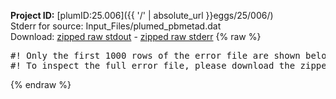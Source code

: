 **Project ID:** [plumID:25.006]({{ '/' | absolute_url }}eggs/25/006/)  
Stderr for source:  Input_Files/plumed_pbmetad.dat   
Download: [zipped raw stdout](plumed_pbmetad.dat.plumed_master.stdout.txt.zip) - [zipped raw stderr](plumed_pbmetad.dat.plumed_master.stderr.txt.zip) 
{% raw %}
<pre>
#! Only the first 1000 rows of the error file are shown below
#! To inspect the full error file, please download the zipped raw stderr file above
</pre>
{% endraw %}
